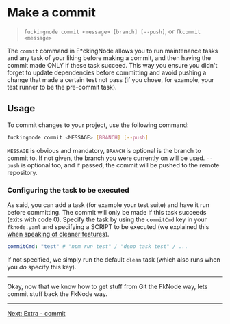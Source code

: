 # Make a commit

> `fuckingnode commit <message> [branch] [--push]`, or `fkcommit <message>`

The `commit` command in F\*ckingNode allows you to run maintenance tasks and any task of your liking before making a commit, and then having the commit made ONLY if these task succeed. This way you ensure you didn't forget to update dependencies before committing and avoid pushing a change that made a certain test not pass (if you chose, for example, your test runner to be the pre-commit task).

## Usage

To commit changes to your project, use the following command:

```bash
fuckingnode commit <MESSAGE> [BRANCH] [--push]
```

`MESSAGE` is obvious and mandatory, `BRANCH` is optional is the branch to commit to. If not given, the branch you were currently on will be used. `--push` is optional too, and if passed, the commit will be pushed to the remote repository.

### Configuring the task to be executed

As said, you can add a task (for example your test suite) and have it run before committing. The commit will only be made if this task succeeds (exits with code 0). Specify the task by using the `commitCmd` key in your `fknode.yaml` and specifying a SCRIPT to be executed (we explained this [when speaking of cleaner features](usage.md#linting-your-code---lint)).

```yaml
commitCmd: "test" # "npm run test" / "deno task test" / ...
```

If not specified, we simply run the default `clean` task (which also runs when you _do_ specify this key).

---

Okay, now that we know how to get stuff from Git the FkNode way, lets commit stuff back the FkNode way.

---

[Next: Extra - commit](commit.md)
